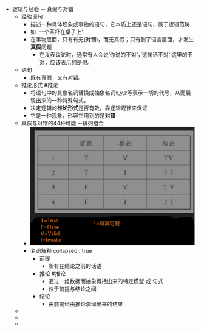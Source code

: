 - 逻辑与经验 -- 真假与对错
	- 经验语句
		- 描述一种具体现象或事物的语句，它本质上还是语句，属于逻辑范畴
		- 如 '一个茶杯在桌子上'
		- 在事物层面，只有有无(**对错**)，而无真假；只有到了语言层面，才发生**真假**问题
			- 在发表议论时，通常有人会说’你说的不对‘，’这句话不对‘ 这里的不对，应该表示的是假。
	- 语句
		- 既有真假，又有对错。
	- 推论形式 #推论
		- 将语句中的具象名词替换成抽象名词x,y,z等表示一切的代号，从而展现出来的一种特殊句式。
		- 决定逻辑的**推论形式**是否有效，靠逻辑规律来保证
		- 它是一种现象，形容它用到的是**对错**
	- 真假与对错的44种可能 --排列组合
		- ![image.png](../assets/image_1647761258968_0.png)
		- 名词解释
collapsed:: true
			- 前提
				- 所有在结论之前的话语
			- 推论  #推论
				- 通过一组数据而抽象概括出来的特定模型 或 句式
				- 位于前提与结论之间
			- 结论
				- 由前提经由推论演绎出来的结果
	-
	-
	-